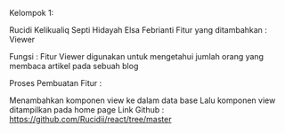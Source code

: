 Kelompok 1:

Rucidi Kelikualiq
Septi Hidayah
Elsa Febrianti
Fitur yang ditambahkan : Viewer

Fungsi : Fitur Viewer digunakan untuk mengetahui jumlah orang yang membaca artikel pada sebuah blog

Proses Pembuatan Fitur :

Menambahkan komponen view ke dalam data base
Lalu komponen view ditampilkan pada home page
Link Github :  https://github.com/Rucidii/react/tree/master
